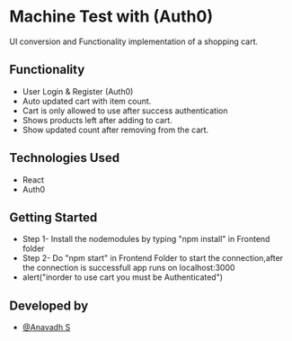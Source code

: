 
# Machine Test with (Auth0) 

UI conversion and Functionality implementation of a shopping cart.

## Functionality

 - User Login & Register (Auth0)
 - Auto updated cart with item count.
 - Cart is only allowed to use after success authentication
 - Shows products left after adding to cart.
 - Show updated count after removing from the cart. 


## Technologies Used

- React
- Auth0

## Getting Started

- Step 1- Install the nodemodules by typing "npm install" in Frontend folder
- Step 2- Do "npm start" in Frontend Folder to start the connection,after the connection is successfull app runs on localhost:3000
- alert("inorder to use cart you must be Authenticated")


## Developed by

- [@Anavadh S](https://github.com/ANAVADH)

